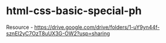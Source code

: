 # html-css-basic-special-ph

Resource - https://drive.google.com/drive/folders/1-uY9yn44f-sznEl2yC7OzT8uUX3G-OW2?usp=sharing


